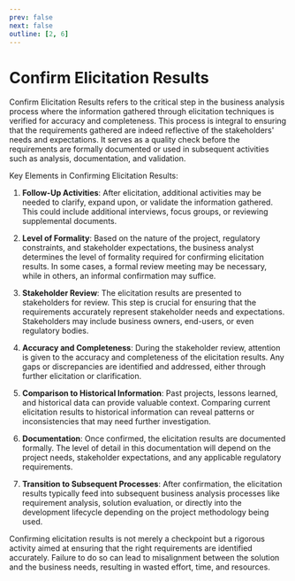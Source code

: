 ```yaml
---
prev: false
next: false
outline: [2, 6]
---
```


# Confirm Elicitation Results

Confirm Elicitation Results refers to the critical step in the business analysis process where the information gathered through elicitation techniques is verified for accuracy and completeness. This process is integral to ensuring that the requirements gathered are indeed reflective of the stakeholders' needs and expectations. It serves as a quality check before the requirements are formally documented or used in subsequent activities such as analysis, documentation, and validation.

Key Elements in Confirming Elicitation Results:

1. **Follow-Up Activities**: After elicitation, additional activities may be needed to clarify, expand upon, or validate the information gathered. This could include additional interviews, focus groups, or reviewing supplemental documents.

2. **Level of Formality**: Based on the nature of the project, regulatory constraints, and stakeholder expectations, the business analyst determines the level of formality required for confirming elicitation results. In some cases, a formal review meeting may be necessary, while in others, an informal confirmation may suffice.

3. **Stakeholder Review**: The elicitation results are presented to stakeholders for review. This step is crucial for ensuring that the requirements accurately represent stakeholder needs and expectations. Stakeholders may include business owners, end-users, or even regulatory bodies.

4. **Accuracy and Completeness**: During the stakeholder review, attention is given to the accuracy and completeness of the elicitation results. Any gaps or discrepancies are identified and addressed, either through further elicitation or clarification.

5. **Comparison to Historical Information**: Past projects, lessons learned, and historical data can provide valuable context. Comparing current elicitation results to historical information can reveal patterns or inconsistencies that may need further investigation.

6. **Documentation**: Once confirmed, the elicitation results are documented formally. The level of detail in this documentation will depend on the project needs, stakeholder expectations, and any applicable regulatory requirements.

7. **Transition to Subsequent Processes**: After confirmation, the elicitation results typically feed into subsequent business analysis processes like requirement analysis, solution evaluation, or directly into the development lifecycle depending on the project methodology being used.

Confirming elicitation results is not merely a checkpoint but a rigorous activity aimed at ensuring that the right requirements are identified accurately. Failure to do so can lead to misalignment between the solution and the business needs, resulting in wasted effort, time, and resources.
